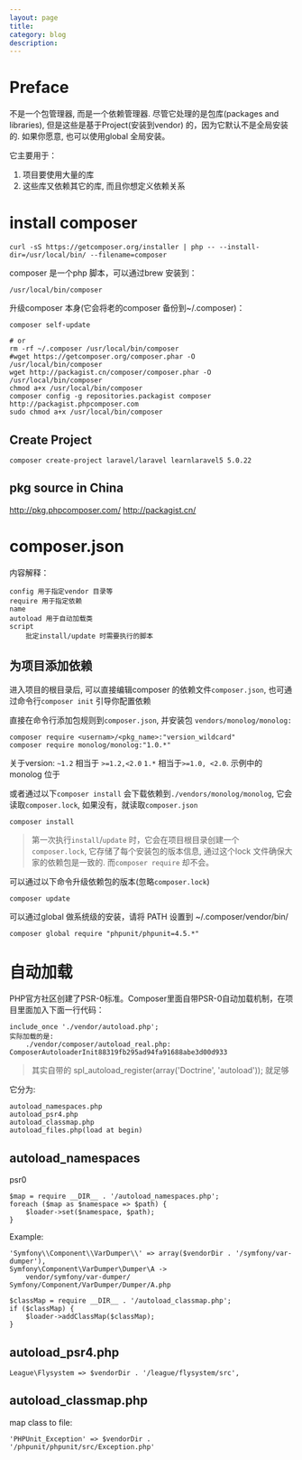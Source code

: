 ```yaml
---
layout: page
title:
category: blog
description:
---
```

# Preface
不是一个包管理器, 而是一个依赖管理器.
尽管它处理的是包库(packages and libraries), 但是这些是基于Project(安装到vendor) 的，因为它默认不是全局安装的. 如果你愿意, 也可以使用global 全局安装。

它主要用于：

1. 项目要使用大量的库
1. 这些库又依赖其它的库, 而且你想定义依赖关系

# install composer

	curl -sS https://getcomposer.org/installer | php -- --install-dir=/usr/local/bin/ --filename=composer

composer 是一个php 脚本，可以通过brew 安装到：

	/usr/local/bin/composer

升级composer 本身(它会将老的composer 备份到~/.composer)：

	composer self-update

	# or
	rm -rf ~/.composer /usr/local/bin/composer
	#wget https://getcomposer.org/composer.phar -O  /usr/local/bin/composer
	wget http://packagist.cn/composer/composer.phar -O  /usr/local/bin/composer
	chmod a+x /usr/local/bin/composer
	composer config -g repositories.packagist composer http://packagist.phpcomposer.com
	sudo chmod a+x /usr/local/bin/composer

## Create Project

	composer create-project laravel/laravel learnlaravel5 5.0.22

## pkg source in China
http://pkg.phpcomposer.com/
http://packagist.cn/

# composer.json
内容解释：

	config 用于指定vendor 目录等
	require 用于指定依赖
	name
	autoload 用于自动加载类
	script
		批定install/update 时需要执行的脚本

## 为项目添加依赖
进入项目的根目录后, 可以直接编辑composer 的依赖文件`composer.json`, 也可通过命令行`composer init` 引导你配置依赖

直接在命令行添加包规则到`composer.json`, 并安装包 `vendors/monolog/monolog:`

	composer require <usernam>/<pkg_name>:"version_wildcard"
	composer require monolog/monolog:"1.0.*"


关于version: `~1.2` 相当于 `>=1.2,<2.0` `1.*` 相当于`>=1.0, <2.0`. 示例中的monolog 位于[](https://packagist.org/packages/monolog/monolog)

或者通过以下`composer install` 会下载依赖到`./vendors/monolog/monolog`, 它会读取`composer.lock`, 如果没有，就读取`composer.json`

	composer install

> 第一次执行`install`/`update` 时，它会在项目根目录创建一个`composer.lock`, 它存储了每个安装包的版本信息, 通过这个lock 文件确保大家的依赖包是一致的. 而`composer require` 却不会。

可以通过以下命令升级依赖包的版本(忽略`composer.lock`)

	composer update

可以通过global 做系统级的安装，请将 PATH 设置到 ~/.composer/vendor/bin/

	composer global require "phpunit/phpunit=4.5.*"

# 自动加载
PHP官方社区创建了PSR-0标准。Composer里面自带PSR-0自动加载机制，在项目里面加入下面一行代码：

	include_once './vendor/autoload.php';
	实际加载的是:
		./vendor/composer/autoload_real.php: ComposerAutoloaderInit88319fb295ad94fa91688abe3d00d933

> 其实自带的 spl_autoload_register(array('Doctrine', 'autoload')); 就足够

它分为:

	autoload_namespaces.php
	autoload_psr4.php
	autoload_classmap.php
	autoload_files.php(load at begin)

## autoload_namespaces
psr0

	$map = require __DIR__ . '/autoload_namespaces.php';
	foreach ($map as $namespace => $path) {
		$loader->set($namespace, $path);
	}

Example:

	'Symfony\\Component\\VarDumper\\' => array($vendorDir . '/symfony/var-dumper'),
	Symfony\Component\VarDumper\Dumper\A ->
		vendor/symfony/var-dumper/	Symfony/Component/VarDumper/Dumper/A.php

	$classMap = require __DIR__ . '/autoload_classmap.php';
	if ($classMap) {
		$loader->addClassMap($classMap);
	}

## autoload_psr4.php

    League\Flysystem => $vendorDir . '/league/flysystem/src',

## autoload_classmap.php
map class to file:

	'PHPUnit_Exception' => $vendorDir . '/phpunit/phpunit/src/Exception.php'

